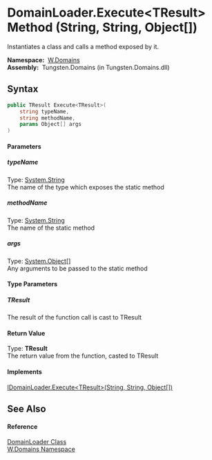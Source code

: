 DomainLoader.Execute&lt;TResult> Method (String, String, Object[])
==================================================================
  Instantiates a class and calls a method exposed by it.

  **Namespace:**  [W.Domains][1]  
  **Assembly:**  Tungsten.Domains (in Tungsten.Domains.dll)

Syntax
------

```csharp
public TResult Execute<TResult>(
	string typeName,
	string methodName,
	params Object[] args
)

```

#### Parameters

##### *typeName*
Type: [System.String][2]  
The name of the type which exposes the static method

##### *methodName*
Type: [System.String][2]  
The name of the static method

##### *args*
Type: [System.Object][3][]  
Any arguments to be passed to the static method

#### Type Parameters

##### *TResult*
The result of the function call is cast to TResult

#### Return Value
Type: **TResult**  
The return value from the function, casted to TResult
#### Implements
[IDomainLoader.Execute&lt;TResult>(String, String, Object[])][4]  


See Also
--------

#### Reference
[DomainLoader Class][5]  
[W.Domains Namespace][1]  

[1]: ../README.md
[2]: http://msdn.microsoft.com/en-us/library/s1wwdcbf
[3]: http://msdn.microsoft.com/en-us/library/e5kfa45b
[4]: ../IDomainLoader/Execute__1.md
[5]: README.md
[6]: ../../_icons/Help.png